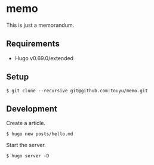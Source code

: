 # memo
This is just a memorandum.

## Requirements
- Hugo v0.69.0/extended

## Setup

```
$ git clone --recursive git@github.com:touyu/memo.git
```

## Development

Create a article.
```
$ hugo new posts/hello.md
```

Start the server.
```
$ hugo server -D
```